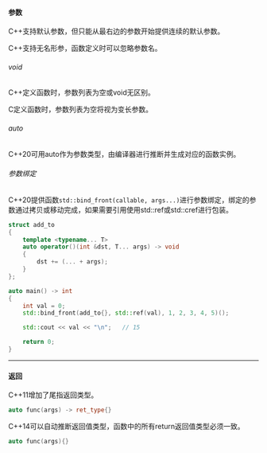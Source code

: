 #### 参数

C++支持默认参数，但只能从最右边的参数开始提供连续的默认参数。

C++支持无名形参，函数定义时可以忽略参数名。

###### void

C++定义函数时，参数列表为空或void无区别。

C定义函数时，参数列表为空将视为变长参数。

###### auto

C++20可用auto作为参数类型，由编译器进行推断并生成对应的函数实例。

###### 参数绑定

C++20提供函数`std::bind_front(callable, args...)`进行参数绑定，绑定的参数通过拷贝或移动完成，如果需要引用使用std::ref或std::cref进行包装。

```cpp
struct add_to
{
    template <typename... T>
    auto operator()(int &dst, T... args) -> void
    {
        dst += (... + args);
    }
};

auto main() -> int
{
    int val = 0;
    std::bind_front(add_to{}, std::ref(val), 1, 2, 3, 4, 5)();

    std::cout << val << "\n";   // 15

    return 0;
}
```

---

#### 返回

C++11增加了尾指返回类型。

```cpp
auto func(args) -> ret_type{}
```

C++14可以自动推断返回值类型，函数中的所有return返回值类型必须一致。

```cpp
auto func(args){}
```

